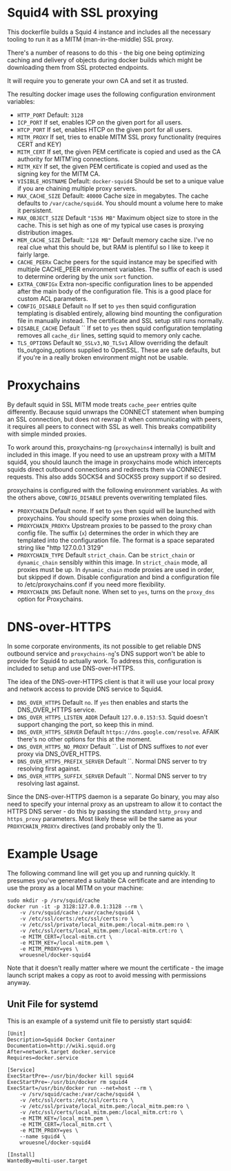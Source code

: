 # Squid4 with SSL proxying

This dockerfile builds a Squid 4 instance and includes all the necessary
tooling to run it as a MITM (man-in-the-middle) SSL proxy.

There's a number of reasons to do this - the big one being optimizing caching
and delivery of objects during docker builds which might be downloading them
from SSL protected endpoints.

It will require you to generate your own CA and set it as trusted.

The resulting docker image uses the following configuration environment
variables:

 * `HTTP_PORT`
    Default: `3128`
 * `ICP_PORT`
    If set, enables ICP on the given port for all users.
 * `HTCP_PORT`
    If set, enables HTCP on the given port for all users.
 * `MITM_PROXY`
    If set, tries to enable MITM SSL proxy functionality (requires CERT and KEY)
 * `MITM_CERT`
    If set, the given PEM certificate is copied and used as the CA authority for 
    MITM'ing connections.
 *  `MITM_KEY`
    If set, the given PEM certificate is copied and used as the signing key for 
    the MITM CA.
 * `VISIBLE_HOSTNAME`
    Default: `docker-squid4`
    Should be set to a unique value if you are chaining multiple proxy servers.
 * `MAX_CACHE_SIZE`
    Default: `40000`
    Cache size in megabytes. The cache defaults to `/var/cache/squid4`. You 
    should mount a volume here to make it persistent.
 * `MAX_OBJECT_SIZE`
    Default `"1536 MB"`
    Maximum object size to store in the cache. This is set high as one of my
    typical use cases is proxying distribution images.
 * `MEM_CACHE_SIZE`
    Default: `"128 MB"`
    Default memory cache size. I've no real clue what this should be, but RAM
    is plentiful so I like to keep it fairly large.
 * `CACHE_PEERx`
   Cache peers for the squid instance may be specified with multiple CACHE_PEER
   environment variables. The suffix of each is used to determine ordering by
   the unix `sort` function.
 * `EXTRA_CONFIGx`
   Extra non-specific configuration lines to be appended after the main body of
   the configuration file. This is a good place for custom ACL parameters.
 * `CONFIG_DISABLE`
   Default `no`
   If set to `yes` then squid configuration templating is disabled entirely, allowing
   bind mounting the configuration file in manually instead. The certificate and SSL
   setup still runs normally.
 * `DISABLE_CACHE`
   Default ``
   If set to `yes` then squid configuration templating removes all `cache_dir`
   lines, setting squid to memory only cache.
 * `TLS_OPTIONS`
   Default `NO_SSLv3,NO_TLSv1`
   Allow overriding the default tls_outgoing_options supplied to OpenSSL. These
   are safe defaults, but if you're in a really broken environment might not be
   usable.

# Proxychains
By default squid in SSL MITM mode treats `cache_peer` entries quite differently.
Because squid unwraps the CONNECT statement when bumping an SSL connection, but
does not rewrap it when communicating with peers, it requires all peers to connect
with SSL as well. This breaks compatibility with simple minded proxies.

To work around this, proxychains-ng (`proxychains4` internally) is built and
included in this image. If you need to use an upstream proxy with a MITM
squid4, you should launch the image in proxychains mode which intercepts squids
direct outbound connections and redirects them via CONNECT requests. This also
adds SOCKS4 and SOCKS5 proxy support if so desired.

proxychains is configured with the following environment variables. As with the
others above, `CONFIG_DISABLE` prevents overwriting templated files.

 * `PROXYCHAIN`
    Default none. If set to `yes` then squid will be launched with proxychains.
    You should specify some proxies when doing this.
 * `PROXYCHAIN_PROXYx`
    Upstream proxies to be passed to the proxy chan config file. The suffix (`x`)
    determines the order in which they are templated into the configuration file.
    The format is a space separated string like "http 127.0.0.1 3129"
 * `PROXYCHAIN_TYPE`
    Default `strict_chain`. Can be `strict_chain` or `dynamic_chain` sensibly
    within this image. In `strict_chain` mode, all proxies must be up. In
    `dynamic_chain` mode proxies are used in order, but skipped if down.
    Disable configuration and bind a configuration file to /etc/proxychains.conf
    if you need more flexibility.
 * `PROXYCHAIN_DNS`
   Default none. When set to `yes`, turns on the `proxy_dns` option for Proxychains.

# DNS-over-HTTPS
In some corporate environments, its not possible to get reliable DNS outbound
service and `proxychains-ng`'s DNS support won't be able to provide for Squid4
to actually work. To address this, configuration is included to setup and use
DNS-over-HTTPS.

The idea of the DNS-over-HTTPS client is that it will use your local proxy and
network access to provide DNS service to Squid4.

* `DNS_OVER_HTTPS`
  Default `no`. If `yes` then enables and starts the DNS_OVER_HTTPS service.
* `DNS_OVER_HTTPS_LISTEN_ADDR`
  Default `127.0.0.153:53`. Squid doesn't support changing the port, so keep
  this in mind.
* `DNS_OVER_HTTPS_SERVER`
  Default `https://dns.google.com/resolve`. AFAIK there's no other options for
  this at the moment.
* `DNS_OVER_HTTPS_NO_PROXY`
  Default ``. List of DNS suffixes to *not* ever proxy via DNS_OVER_HTTPS.
* `DNS_OVER_HTTPS_PREFIX_SERVER`
  Default ``. Normal DNS server to try resolving first against.
* `DNS_OVER_HTTPS_SUFFIX_SERVER`
  Default ``. Normal DNS server to try resolving last against.

Since the DNS-over-HTTPS daemon is a separate Go binary, you may also need to
specify your internal proxy as an upstream to allow it to contact the HTTPS
DNS server - do this by passing the standard `http_proxy` and `https_proxy`
parameters. Most likely these will be the same as your `PROXYCHAIN_PROXYx`
directives (and probably only the 1).

# Example Usage
The following command line will get you up and running quickly. It presumes
you've generated a suitable CA certificate and are intending to use the proxy
as a local MITM on your machine:
```
sudo mkdir -p /srv/squid/cache
docker run -it -p 3128:127.0.0.1:3128 --rm \
    -v /srv/squid/cache:/var/cache/squid4 \
    -v /etc/ssl/certs:/etc/ssl/certs:ro \ 
    -v /etc/ssl/private/local_mitm.pem:/local-mitm.pem:ro \
    -v /etc/ssl/certs/local_mitm.pem:/local-mitm.crt:ro \
    -e MITM_CERT=/local-mitm.crt \
    -e MITM_KEY=/local-mitm.pem \
    -e MITM_PROXY=yes \
    wrouesnel/docker-squid4
```

Note that it doesn't really matter where we mount the certificate - the image
launch script makes a copy as root to avoid messing with permissions anyway.

## Unit File for systemd
This is an example of a systemd unit file to persistly start squid4:
```
[Unit]
Description=Squid4 Docker Container
Documentation=http://wiki.squid.org
After=network.target docker.service
Requires=docker.service

[Service]
ExecStartPre=-/usr/bin/docker kill squid4
ExecStartPre=-/usr/bin/docker rm squid4
ExecStart=/usr/bin/docker run --net=host --rm \
    -v /srv/squid/cache:/var/cache/squid4 \
    -v /etc/ssl/certs:/etc/ssl/certs:ro \
    -v /etc/ssl/private/local_mitm.pem:/local_mitm.pem:ro \
    -v /etc/ssl/certs/local_mitm.pem:/local_mitm.crt:ro \
    -e MITM_KEY=/local_mitm.pem \
    -e MITM_CERT=/local_mitm.crt \
    -e MITM_PROXY=yes \
    --name squid4 \
    wrouesnel/docker-squid4

[Install]
WantedBy=multi-user.target
```
